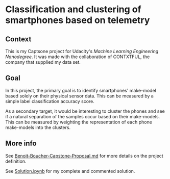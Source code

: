 # Classification and clustering of smartphones based on telemetry

## Context
This is my Captsone project for Udacity's _Machine Learning Engineering Nanodegree_. It was made with the collaboration of CONTXTFUL, the company that supplied my data set.

## Goal
In this project, the primary goal is to identify smartphones' make-model based solely on their physical sensor data. This can be measured by a simple label classification accuracy score.

As a secondary target, it would be interesting to cluster the phones and see if a natural separation of the samples occur based on their make-models. This can be measured by weighting the representation of each phone make-models into the clusters.

## More info
See [Benoit-Boucher-Capstone-Proposal.md](https://github.com/Fluzzroz/Contxtful-phone-model/blob/master/Benoit-Boucher-Capstone-Proposal.md) for more details on the project definition.

See [Solution.ipynb](https://github.com/Fluzzroz/Contxtful-phone-model/blob/master/Solution.ipynb) for my complete and commented solution.  


